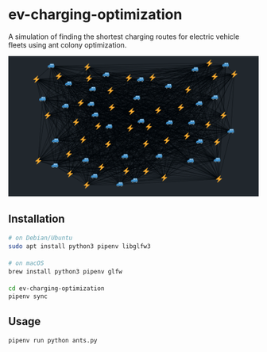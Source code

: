 # ev-charging-optimization

A simulation of finding the shortest charging routes for electric vehicle fleets using ant colony optimization.

![Simulation](.readme/simulation.gif)

## Installation

```bash
# on Debian/Ubuntu
sudo apt install python3 pipenv libglfw3

# on macOS
brew install python3 pipenv glfw

cd ev-charging-optimization
pipenv sync
```

## Usage

```bash
pipenv run python ants.py
```
